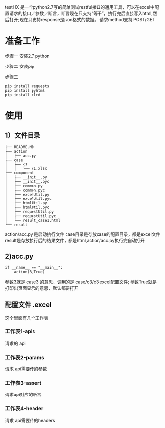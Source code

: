 testHX 是一个python2.7写的简单测试restful接口的通用工具，可以在excel中配置请求的接口／参数／断言，断言现在只支持“等于”，执行完后直接写入html,然后打开;现在只支持response是json格式的数据。
请求method支持 POST/GET

# 准备工作 #

步骤一
安装2.7 python 

步骤二
安装pip

步骤三
```
pip install requests
pip install pyhtml
pip install xlrd
```


# 使用 #

## 1）文件目录 ##
```
├── README.MD
├── action
│   ├── acc.py
├── case
│   ├── c1
│   │   └── c1.xlsx
├── component
│   ├── __init__.py
│   ├── __init__.pyc
│   ├── common.py
│   ├── common.pyc
│   ├── excelUtil.py
│   ├── excelUtil.pyc
│   ├── htmlUtil.py
│   ├── htmlUtil.pyc
│   ├── requestUtil.py
│   ├── requestUtil.pyc
│   └── result_case1.html
└── result
```
action/acc.py 是启动执行文件
case目录是存放case的配置目录，都是excel文件
result是存放执行后的结果文件，都是html,action/acc.py执行完自动打开

## 2)acc.py ##
```    
if __name__ == "__main__":
    action(3,True)

```
参数3就是 case3 的意思，调用的是 case/c3/c3.excel配置文件;
参数True就是打印出页面显示的意思，默认都要打开




## 配置文件 .excel ##
这个里面有几个工作表

### 工作表1-apis ###
请求的 api
### 工作表2-params ###
请求 api需要传的参数
### 工作表3-assert ###
请求api对应的断言
### 工作表4-header ###
请求 api需要传的headers
